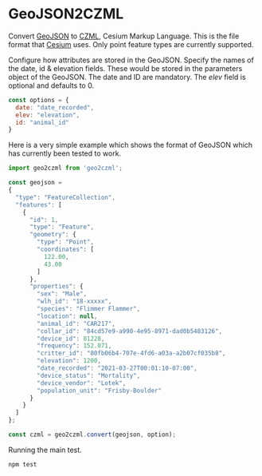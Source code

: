 # GeoJSON2CZML
Convert [GeoJSON](https://geojson.org/) to [CZML](https://github.com/AnalyticalGraphicsInc/czml-writer/wiki/CZML-Guide), Cesium Markup Language. This is the file format that [Cesium](https://cesium.com/platform/cesiumjs/) uses.
Only point feature types are currently supported.

Configure how attributes are stored in the GeoJSON. Specify the names of the date, id & elevation fields. These would be stored in the parameters object of the GeoJSON. The date and ID are mandatory. The _elev_ field is optional and defaults to 0.
```javascript
const options = {
  date: "date_recorded",
  elev: "elevation",
  id: "animal_id"
}
```

Here is a very simple example which shows the format of GeoJSON which has currently been tested to work.
```javascript
import geo2czml from 'geo2czml';

const geojson = 
{
  "type": "FeatureCollection",
  "features": [
    {
      "id": 1,
      "type": "Feature",
      "geometry": {
        "type": "Point",
        "coordinates": [
          122.00,
          43.00
        ]
      },
      "properties": {
        "sex": "Male",
        "wlh_id": "18-xxxxx",
        "species": "Flimmer Flammer",
        "location": null,
        "animal_id": "CAR217",
        "collar_id": "84cd57e9-a990-4e95-8971-dad0b5483126",
        "device_id": 81228,
        "frequency": 152.071,
        "critter_id": "80fb06b4-707e-4fd6-a03a-a2b07cf035b8",
        "elevation": 1200,
        "date_recorded": "2021-03-27T00:01:10-07:00",
        "device_status": "Mortality",
        "device_vendor": "Lotek",
        "population_unit": "Frisby-Boulder"
      }
    }
  ]
};

const czml = geo2czml.convert(geojson, option);
```

Running the main test.
```bash
npm test
```
